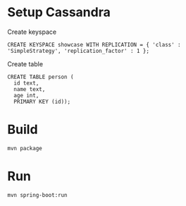 # Setup Cassandra 
Create keyspace
```
CREATE KEYSPACE showcase WITH REPLICATION = { 'class' : 'SimpleStrategy', 'replication_factor' : 1 };
```

Create table 
```
CREATE TABLE person (
  id text,
  name text,
  age int,
  PRIMARY KEY (id)); 
```

# Build
```
mvn package
```

# Run
```
mvn spring-boot:run
```
